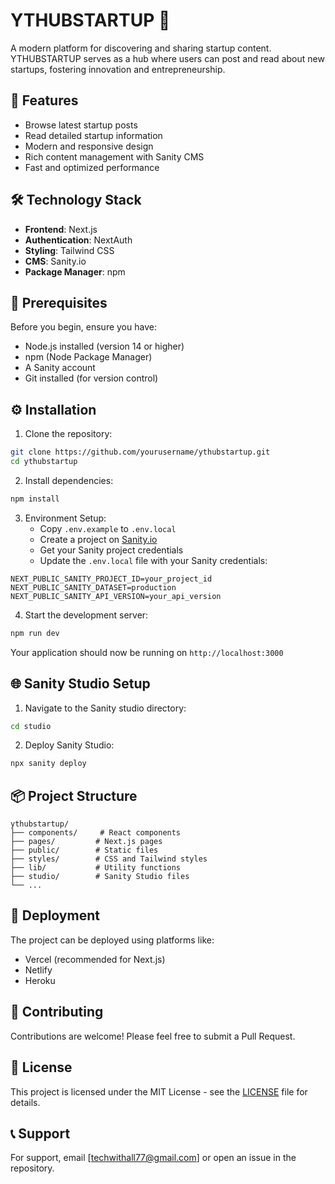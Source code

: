 # YTHUBSTARTUP 🚀

A modern platform for discovering and sharing startup content. YTHUBSTARTUP serves as a hub where users can post and read about new startups, fostering innovation and entrepreneurship.

## 🌟 Features

- Browse latest startup posts
- Read detailed startup information
- Modern and responsive design
- Rich content management with Sanity CMS
- Fast and optimized performance

## 🛠️ Technology Stack

- **Frontend**: Next.js
- **Authentication**: NextAuth
- **Styling**: Tailwind CSS
- **CMS**: Sanity.io
- **Package Manager**: npm

## 📝 Prerequisites

Before you begin, ensure you have:
- Node.js installed (version 14 or higher)
- npm (Node Package Manager)
- A Sanity account
- Git installed (for version control)

## ⚙️ Installation

1. Clone the repository:
```bash
git clone https://github.com/yourusername/ythubstartup.git
cd ythubstartup
```

2. Install dependencies:
```bash
npm install
```

3. Environment Setup:
   - Copy `.env.example` to `.env.local`
   - Create a project on [Sanity.io](https://www.sanity.io/)
   - Get your Sanity project credentials
   - Update the `.env.local` file with your Sanity credentials:
```env
NEXT_PUBLIC_SANITY_PROJECT_ID=your_project_id
NEXT_PUBLIC_SANITY_DATASET=production
NEXT_PUBLIC_SANITY_API_VERSION=your_api_version
```

4. Start the development server:
```bash
npm run dev
```

Your application should now be running on `http://localhost:3000`

## 🌐 Sanity Studio Setup

1. Navigate to the Sanity studio directory:
```bash
cd studio
```

2. Deploy Sanity Studio:
```bash
npx sanity deploy
```

## 📦 Project Structure

```
ythubstartup/
├── components/     # React components
├── pages/         # Next.js pages
├── public/        # Static files
├── styles/        # CSS and Tailwind styles
├── lib/           # Utility functions
├── studio/        # Sanity Studio files
└── ...
```

## 🚀 Deployment

The project can be deployed using platforms like:
- Vercel (recommended for Next.js)
- Netlify
- Heroku

## 🤝 Contributing

Contributions are welcome! Please feel free to submit a Pull Request.

## 📄 License

This project is licensed under the MIT License - see the [LICENSE](LICENSE) file for details.

## 📞 Support

For support, email [techwithall77@gmail.com] or open an issue in the repository.
